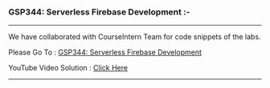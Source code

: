 ### GSP344: Serverless Firebase Development :-

----------------------------------------------------------------------------------------------------------------------------------------------

We have collaborated with CourseIntern Team for code snippets of the labs.

Please Go To : [GSP344: Serverless Firebase Development](https://www.courseintern.com/post/qwiklabs/challenge-labs/gsp344-serverless-firebase-development/)

YouTube Video Solution : [Click Here](https://youtu.be/U3QSbegY-YQ)

----------------------------------------------------------------------------------------------------------------------------------------------
